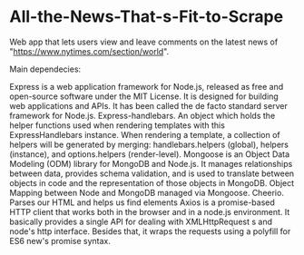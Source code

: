 # All-the-News-That-s-Fit-to-Scrape


Web app that lets users view and leave comments on the latest news of "https://www.nytimes.com/section/world".

Main dependecies:

Express is a web application framework for Node.js, released as free and open-source software under the MIT License. It is designed for building web applications and APIs. It has been called the de facto standard server framework for Node.js.
Express-handlebars. An object which holds the helper functions used when rendering templates with this ExpressHandlebars instance. When rendering a template, a collection of helpers will be generated by merging: handlebars.helpers (global), helpers (instance), and options.helpers (render-level).
Mongoose is an Object Data Modeling (ODM) library for MongoDB and Node.js. It manages relationships between data, provides schema validation, and is used to translate between objects in code and the representation of those objects in MongoDB. Object Mapping between Node and MongoDB managed via Mongoose.
Cheerio. Parses our HTML and helps us find elements
Axios is a promise-based HTTP client that works both in the browser and in a node.js environment. It basically provides a single API for dealing with XMLHttpRequest s and node's http interface. Besides that, it wraps the requests using a polyfill for ES6 new's promise syntax.